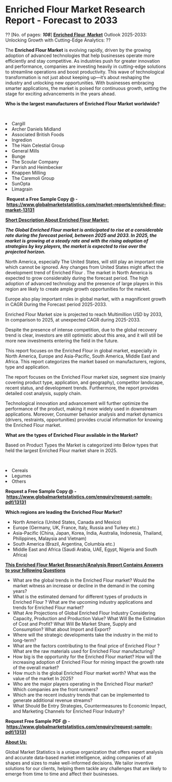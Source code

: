 <H1>Enriched Flour Market Research Report - Forecast to 2033</H1><p>?? [No. of pages:&nbsp;<strong><em>108</em></strong>]&nbsp;<strong><a href="https://www.globalmarketstatistics.com/market-reports/enriched-flour-market-13131">Enriched Flour &nbsp;Market</a></strong>&nbsp;Outlook 2025-2033: Unlocking Growth with Cutting-Edge Analytics: ??</p><p>The <strong>Enriched Flour Market</strong> is evolving rapidly, driven by the growing adoption of advanced technologies that help businesses operate more efficiently and stay competitive. As industries push for greater innovation and performance, companies are investing heavily in cutting-edge solutions to streamline operations and boost productivity. This wave of technological transformation is not just about keeping up&mdash;it&rsquo;s about reshaping the industry and unlocking new opportunities. With businesses embracing smarter applications, the market is poised for continuous growth, setting the stage for exciting advancements in the years ahead.</p><p><strong>Who is the largest manufacturers of Enriched Flour Market worldwide?</strong></p><p>&nbsp;<li>Cargill<li> Archer Daniels Midland<li> Associated British Foods<li> Ingredion<li> The Hain Celestial Group<li> General Mills<li> Bunge<li> The Scoular Company<li> Parrish and Heimbecker<li> Knappen Milling<li> The Caremoli Group<li> SunOpta<li> Limagrain</p><p>&nbsp;<strong>Request a Free Sample Copy @ -&nbsp;<a href="https://www.globalmarketstatistics.com/market-reports/enriched-flour-market-13131">https://www.globalmarketstatistics.com/market-reports/enriched-flour-market-13131</a></strong></p><p><strong><u>Short Description About Enriched Flour Market:</u></strong></p><p><strong><em>The Global Enriched Flour market is anticipated to rise at a considerable rate during the forecast period, between 2025 and 2033. In 2025, the market is growing at a steady rate and with the rising adoption of strategies by key players, the market is expected to rise over the projected horizon.</em></strong></p><p>North America, especially The United States, will still play an important role which cannot be ignored. Any changes from United States might affect the development trend of Enriched Flour . The market in North America is expected to grow considerably during the forecast period. The high adoption of advanced technology and the presence of large players in this region are likely to create ample growth opportunities for the market.</p><p>Europe also play important roles in global market, with a magnificent growth in CAGR During the Forecast period 2025-2033.</p><p>Enriched Flour Market size is projected to reach Multimillion USD by 2033, In comparison to 2025, at unexpected CAGR during 2025-2033.</p><p>Despite the presence of intense competition, due to the global recovery trend is clear, investors are still optimistic about this area, and it will still be more new investments entering the field in the future.</p><p>This report focuses on the Enriched Flour in global market, especially in North America, Europe and Asia-Pacific, South America, Middle East and Africa. This report categorizes the market based on manufacturers, regions, type and application.</p><p>The report focuses on the Enriched Flour market size, segment size (mainly covering product type, application, and geography), competitor landscape, recent status, and development trends. Furthermore, the report provides detailed cost analysis, supply chain.</p><p>Technological innovation and advancement will further optimize the performance of the product, making it more widely used in downstream applications. Moreover, Consumer behavior analysis and market dynamics (drivers, restraints, opportunities) provides crucial information for knowing the Enriched Flour market.</p><p><strong>What are the types of Enriched Flour available in the Market?</strong></p><p>Based on Product Types the Market is categorized into Below types that held the largest Enriched Flour market share in 2025.</p><p>&nbsp;<li>Cereals<li> Legumes<li> Others&nbsp;</p><p><strong>Request a Free Sample Copy @ -&nbsp;<a href="https://www.globalmarketstatistics.com/enquiry/request-sample-pdf/13131">https://www.globalmarketstatistics.com/enquiry/request-sample-pdf/13131</a></strong></p><p><strong>Which regions are leading the Enriched Flour Market?</strong></p><ul><li>North America (United States, Canada and Mexico)</li><li>Europe (Germany, UK, France, Italy, Russia and Turkey etc.)</li><li>Asia-Pacific (China, Japan, Korea, India, Australia, Indonesia, Thailand, Philippines, Malaysia and Vietnam)</li><li>South America (Brazil, Argentina, Columbia etc.)</li><li>Middle East and Africa (Saudi Arabia, UAE, Egypt, Nigeria and South Africa)</li></ul><p><strong><u>This Enriched Flour Market Research/Analysis Report Contains Answers to your following Questions</u></strong></p><ul><li>What are the global trends in the Enriched Flour market? Would the market witness an increase or decline in the demand in the coming years?</li><li>What is the estimated demand for different types of products in Enriched Flour ? What are the upcoming industry applications and trends for Enriched Flour market?</li><li>What Are Projections of Global Enriched Flour Industry Considering Capacity, Production and Production Value? What Will Be the Estimation of Cost and Profit? What Will Be Market Share, Supply and Consumption? What about Import and Export?</li><li>Where will the strategic developments take the industry in the mid to long-term?</li><li>What are the factors contributing to the final price of Enriched Flour ? What are the raw materials used for Enriched Flour manufacturing?</li><li>How big is the opportunity for the Enriched Flour market? How will the increasing adoption of Enriched Flour for mining impact the growth rate of the overall market?</li><li>How much is the global Enriched Flour market worth? What was the value of the market In 2025?</li><li>Who are the major players operating in the Enriched Flour market? Which companies are the front runners?</li><li>Which are the recent industry trends that can be implemented to generate additional revenue streams?</li><li>What Should Be Entry Strategies, Countermeasures to Economic Impact, and Marketing Channels for Enriched Flour Industry?</li></ul><p><strong>Request Free Sample PDF @ -&nbsp;<a href="https://www.globalmarketstatistics.com/enquiry/request-sample-pdf/13131">https://www.globalmarketstatistics.com/enquiry/request-sample-pdf/13131</a></strong></p><p><strong><u>About Us:</u></strong></p><p>Global Market Statistics&nbsp;is a unique organization that offers expert analysis and accurate data-based market intelligence, aiding companies of all shapes and sizes to make well-informed decisions. We tailor inventive solutions for our clients, helping them tackle any challenges that are likely to emerge from time to time and affect their businesses.</p>
